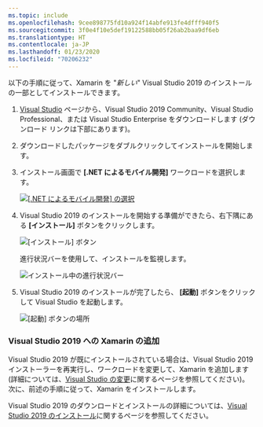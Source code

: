 ```yaml
---
ms.topic: include
ms.openlocfilehash: 9cee898775fd10a924f14abfe913fe4dfff940f5
ms.sourcegitcommit: 3f0e4f10e5def19122588bb05f26ab2baa9df6eb
ms.translationtype: HT
ms.contentlocale: ja-JP
ms.lasthandoff: 01/23/2020
ms.locfileid: "70206232"
---
```

以下の手順に従って、Xamarin を "_新しい_" Visual Studio 2019 のインストールの一部としてインストールできます。

1. [Visual Studio](https://visualstudio.microsoft.com/vs/) ページから、Visual Studio 2019 Community、Visual Studio Professional、または Visual Studio Enterprise をダウンロードします (ダウンロード リンクは下部にあります)。

2. ダウンロードしたパッケージをダブルクリックしてインストールを開始します。

3. インストール画面で **[.NET によるモバイル開発]** ワークロードを選択します。

    [![[.NET によるモバイル開発] の選択](~/get-started/installation/windows-images/vs2019-mobile-dev-workload-sml.png)](~/get-started/installation/windows-images/vs2019-mobile-dev-workload.png#lightbox)

4. Visual Studio 2019 のインストールを開始する準備ができたら、右下隅にある **[インストール]** ボタンをクリックします。

    ![[インストール] ボタン](~/get-started/installation/windows-images/vs2019-click-install.png)

   進行状況バーを使用して、インストールを監視します。

    ![インストール中の進行状況バー](~/get-started/installation/windows-images/vs2019-progress-bars.png)

5. Visual Studio 2019 のインストールが完了したら、 **[起動]** ボタンをクリックして Visual Studio を起動します。

    ![[起動] ボタンの場所](~/get-started/installation/windows-images/vs2019-launch.png)

<a name="vs2019" />

### <a name="adding-xamarin-to-visual-studio-2019"></a>Visual Studio 2019 への Xamarin の追加

Visual Studio 2019 が既にインストールされている場合は、Visual Studio 2019 インストーラーを再実行し、ワークロードを変更して、Xamarin を追加します (詳細については、[Visual Studio の変更](https://docs.microsoft.com/visualstudio/install/modify-visual-studio)に関するページを参照してください)。 次に、前述の手順に従って、Xamarin をインストールします。

Visual Studio 2019 のダウンロードとインストールの詳細については、[Visual Studio 2019 のインストール](https://docs.microsoft.com/visualstudio/install/install-visual-studio)に関するページを参照してください。
